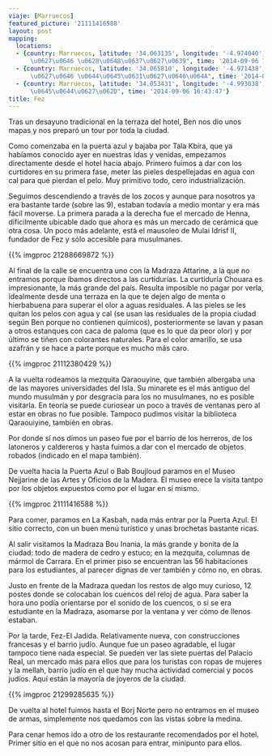 ```yaml
---
viaje: [Marruecos]
featured_picture: '21111416588'
layout: post
mapping:
  locations:
  - {country: Marruecos, latitude: '34.063135', longitude: '-4.974040', place: "\u062C\u0646\
      \u0627\u0646 \u0628\u0648\u0637\u0627\u0639", time: '2014-09-06 11:57:13'}
  - {country: Marruecos, latitude: '34.065810', longitude: '-4.971438', place: "\u062C\u0646\
      \u0627\u0646 \u0644\u0645\u0631\u0627\u0646\u064A", time: '2014-09-06 11:08:01'}
  - {country: Marruecos, latitude: '34.053431', longitude: '-4.993038', place: "\u0627\u0644\
      \u0645\u0644\u0627\u062D", time: '2014-09-06 16:43:47'}
title: Fez
---
```

Tras un desayuno tradicional en la terraza del hotel, Ben nos dio unos mapas y nos preparó un tour por toda la ciudad.

Como comenzaba en la puerta azul y bajaba por Tala Kbira, que ya habíamos conocido ayer en nuestras idas y venidas, empezamos directamente desde el hotel hacia abajo. Primero fuimos a dar con los curtidores en su primera fase, meter las pieles despellejadas en agua con cal para que pierdan el pelo. Muy primitivo todo, cero industrialización.

Seguimos descendiendo a través de los zocos y aunque para nosotros ya era bastante tarde (sobre las 9), estaban todavía a medio montar y era más fácil moverse. La primera parada a la derecha fue el mercado de Henna, dificilmente ubicable dado que ahora es más un mercado de cerámica que otra cosa. Un poco más adelante, está el mausoleo de Mulai Idrisf II, fundador de Fez y sólo accesible para musulmanes.

{{% imgproc 21288669872 %}}

Al final de la calle se encuentra uno con la Madraza Attarine, a la que no entramos porque íbamos directos a las curtidurías. La curtiduría Chouara es impresionante, la más grande del país. Resulta imposible no pagar por verla, idealmente desde una terraza en la que te dejen algo de menta o hierbabuena para superar el olor a aguas residuales. A las pieles se les quitan los pelos con agua y cal (se usan las residuales de la propia ciudad según Ben porque no contienen químicos), posteriormente se lavan y pasan a otros estanques con caca de paloma (que es lo que da peor olor) y por último se tiñen con colorantes naturales. Para el color amarillo, se usa azafrán y se hace a parte porque es mucho más caro.

{{% imgproc 21112380429 %}}

A la vuelta rodeamos la mezquita Qaraouyine, que también albergaba una de las mayores universidades del Isla. Su minarete es el más antiguo del mundo musulmán y por desgracia para los no musulmanes, no es posible visitarla. En teoría se puede curiosear un poco a través de ventanas pero al estar en obras no fue posible. Tampoco pudimos visitar la biblioteca Qaraouiyine, también en obras.

Por donde sí nos dimos un paseo fue por el barrio de los herreros, de los latoneros y caldereros y hasta fuimos a dar con el mercado de objetos robados (indicado en el mapa también).

De vuelta hacia la Puerta Azul o Bab Boujloud paramos en el Museo Nejjarine de las Artes y Oficios de la Madera. El museo erece la visita tantpo por los objetos expuestos como por el lugar en sí mismo.

{{% imgproc 21111416588 %}}

Para comer, paramos en La Kasbah, nada más entrar por la Puerta Azul. El sitio correcto, con un buen menú turístico y unas brochetas bastante ricas.

Al salir visitamos la Madraza Bou Inania, la más grande y bonita de la ciudad: todo de madera de cedro y estuco; en la mezquita, columnas de mármol de Carrara. En el primer piso se encuentran las 56 habitaciones para los estudiantes, al parecer dignas de ver también y cómo no, en obras.

Justo en frente de la Madraza quedan los restos de algo muy curioso, 12 postes donde se colocaban los cuencos del reloj de agua. Para saber la hora uno podía orientarse por el sonido de los cuencos, o si se era estudiante en la Madraza, asomarse por la ventana y ver cómo de llenos estaban.

Por la tarde, Fez-El Jadida. Relativamente nueva, con construcciones francesas y el barrio judío. Aunque fue un paseo agradable, el lugar tampoco tiene nada especial. Se pueden ver las siete puertas del Palacio Real, un mercado más para ellos que para los turistas con ropas de mujeres y la mellah, barrio judío en el que hay mucha actividad comercial y pocos judíos. Aquí están la mayoría de joyeros de la ciudad.

{{% imgproc 21299285635 %}}

De vuelta al hotel fuimos hasta el Borj Norte pero no entramos en el museo de armas, simplemente nos quedamos con las vistas sobre la medina.

Para cenar hemos ido a otro de los restaurante recomendados por el hotel. Primer sitio en el que no nos acosan para entrar, minipunto para ellos.